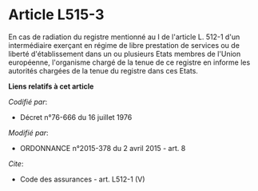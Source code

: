 # Article L515-3

En cas de radiation du registre mentionné au I de l'article L. 512-1 d'un intermédiaire exerçant en régime de libre
prestation de services ou de liberté d'établissement dans un ou plusieurs Etats membres de l'Union européenne, l'organisme
chargé de la tenue de ce registre en informe les autorités chargées de la tenue du registre dans ces Etats.

**Liens relatifs à cet article**

_Codifié par_:

  - Décret n°76-666 du 16 juillet 1976

_Modifié par_:

  - ORDONNANCE n°2015-378 du 2 avril 2015 - art. 8

_Cite_:

  - Code des assurances - art. L512-1 (V)
